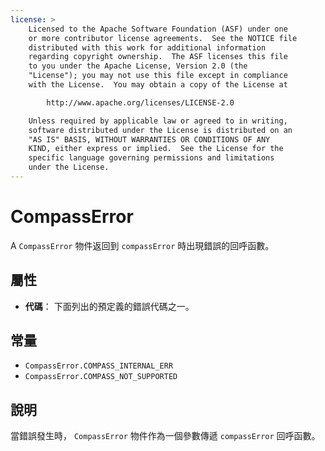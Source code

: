 ```yaml
---
license: >
    Licensed to the Apache Software Foundation (ASF) under one
    or more contributor license agreements.  See the NOTICE file
    distributed with this work for additional information
    regarding copyright ownership.  The ASF licenses this file
    to you under the Apache License, Version 2.0 (the
    "License"); you may not use this file except in compliance
    with the License.  You may obtain a copy of the License at

        http://www.apache.org/licenses/LICENSE-2.0

    Unless required by applicable law or agreed to in writing,
    software distributed under the License is distributed on an
    "AS IS" BASIS, WITHOUT WARRANTIES OR CONDITIONS OF ANY
    KIND, either express or implied.  See the License for the
    specific language governing permissions and limitations
    under the License.
---
```


# CompassError

A `CompassError` 物件返回到 `compassError` 時出現錯誤的回呼函數。

## 屬性

*   **代碼**： 下面列出的預定義的錯誤代碼之一。

## 常量

*   `CompassError.COMPASS_INTERNAL_ERR`
*   `CompassError.COMPASS_NOT_SUPPORTED`

## 說明

當錯誤發生時， `CompassError` 物件作為一個參數傳遞 `compassError` 回呼函數。